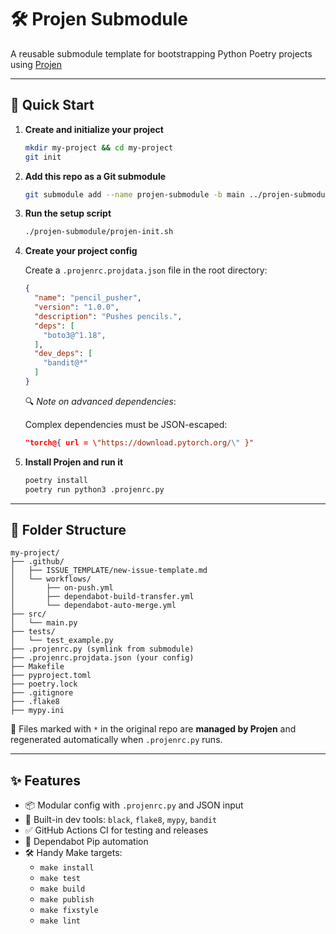 # 🛠️ Projen Submodule

A reusable submodule template for bootstrapping Python Poetry projects using [Projen](https://github.com/projen/projen)

---

## 🚀 Quick Start

1. **Create and initialize your project**
   ```sh
   mkdir my-project && cd my-project
   git init
   ```

2. **Add this repo as a Git submodule**
   ```sh
   git submodule add --name projen-submodule -b main ../projen-submodule projen-submodule
   ```

3. **Run the setup script**
   ```sh
   ./projen-submodule/projen-init.sh
   ```

4. **Create your project config**

   Create a `.projenrc.projdata.json` file in the root directory:
   ```json
   {
     "name": "pencil_pusher",
     "version": "1.0.0",
     "description": "Pushes pencils.",
     "deps": [
       "boto3@^1.18",
     ],
     "dev_deps": [
       "bandit@*"
     ]
   }
   ```

   🔍 *Note on advanced dependencies*:

   Complex dependencies must be JSON-escaped:
   ```json
   "torch@{ url = \"https://download.pytorch.org/\" }"
   ```

5. **Install Projen and run it**
   ```sh
   poetry install
   poetry run python3 .projenrc.py
   ```

---

## 📁 Folder Structure

```
my-project/
├── .github/
│   ├── ISSUE_TEMPLATE/new-issue-template.md
│   └── workflows/
│       ├── on-push.yml
│       ├── dependabot-build-transfer.yml
│       └── dependabot-auto-merge.yml
├── src/
│   └── main.py
├── tests/
│   └── test_example.py
├── .projenrc.py (symlink from submodule)
├── .projenrc.projdata.json (your config)
├── Makefile
├── pyproject.toml
├── poetry.lock
├── .gitignore
├── .flake8
├── mypy.ini
```

🔧 Files marked with `*` in the original repo are **managed by Projen** and regenerated automatically when `.projenrc.py` runs.

---

## ✨ Features

- 📦 Modular config with `.projenrc.py` and JSON input
- 🧰 Built-in dev tools: `black`, `flake8`, `mypy`, `bandit`
- ✅ GitHub Actions CI for testing and releases
- 🤖 Dependabot Pip automation
- 🛠️ Handy Make targets:
  - `make install`
  - `make test`
  - `make build`
  - `make publish`
  - `make fixstyle`
  - `make lint`
